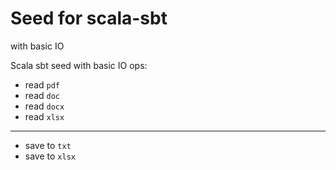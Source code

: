 # Seed for scala-sbt

with basic IO

Scala sbt seed with basic IO ops:

 * read `pdf`
 * read `doc`
 * read `docx`
 * read `xlsx`
 ---
 * save to `txt`
 * save to `xlsx`


